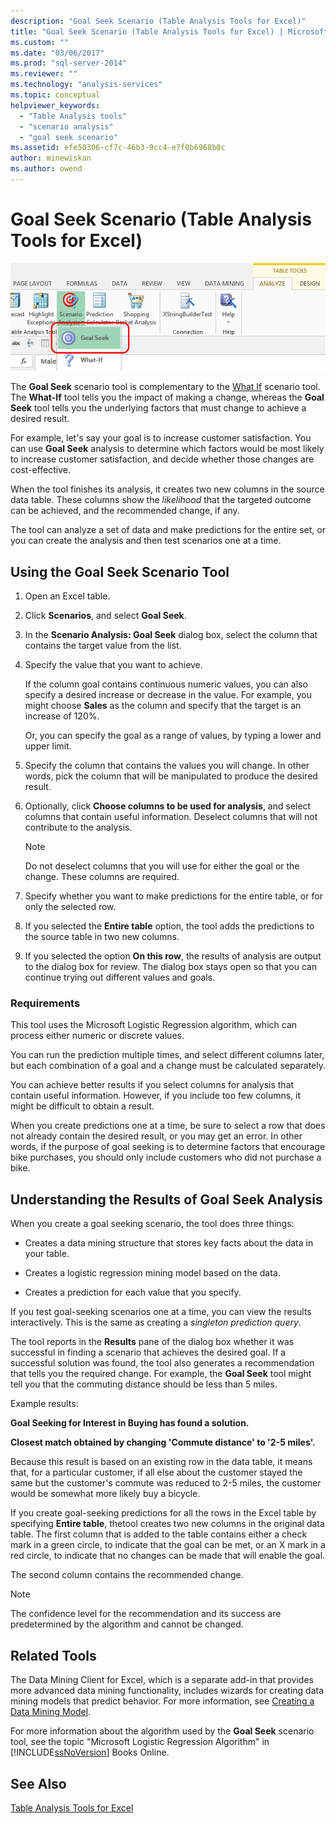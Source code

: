 ```yaml
---
description: "Goal Seek Scenario (Table Analysis Tools for Excel)"
title: "Goal Seek Scenario (Table Analysis Tools for Excel) | Microsoft Docs"
ms.custom: ""
ms.date: "03/06/2017"
ms.prod: "sql-server-2014"
ms.reviewer: ""
ms.technology: "analysis-services"
ms.topic: conceptual
helpviewer_keywords: 
  - "Table Analysis tools"
  - "scenario analysis"
  - "goal seek scenario"
ms.assetid: efe50306-cf7c-46b3-9cc4-e7f0b6968b0c
author: minewiskan
ms.author: owend
---
```

# Goal Seek Scenario (Table Analysis Tools for Excel)
  ![Goal Seek button in Table Analysis tools](media/tat-goalseek.gif "Goal Seek button in Table Analysis tools")  
  
 The **Goal Seek** scenario tool is complementary to the [What If](what-if-scenario-table-analysis-tools-for-excel.md) scenario tool. The **What-If** tool tells you the impact of making a change, whereas the **Goal Seek** tool tells you the underlying factors that must change to achieve a desired result.  
  
 For example, let's say your goal is to increase customer satisfaction. You can use **Goal Seek** analysis to determine which factors would be most likely to increase customer satisfaction, and decide whether those changes are cost-effective.  
  
 When the tool finishes its analysis, it creates two new columns in the source data table. These columns show the *likelihood* that the targeted outcome can be achieved, and the recommended change, if any.  
  
 The tool can analyze a set of data and make predictions for the entire set, or you can create the analysis and then test scenarios one at a time.  
  
## Using the Goal Seek Scenario Tool  
  
1.  Open an Excel table.  
  
2.  Click **Scenarios**, and select **Goal Seek**.  
  
3.  In the **Scenario Analysis: Goal Seek** dialog box, select the column that contains the target value from the list.  
  
4.  Specify the value that you want to achieve.  
  
     If the column goal contains continuous numeric values, you can also specify a desired increase or decrease in the value. For example, you might choose **Sales** as the column and specify that the target is an increase of 120%.  
  
     Or, you can specify the goal as a range of values, by typing a lower and upper limit.  
  
5.  Specify the column that contains the values you will change. In other words, pick the column that will be manipulated to produce the desired result.  
  
6.  Optionally, click **Choose columns to be used for analysis**, and select columns that contain useful information. Deselect columns that will not contribute to the analysis.  
  
    > [!NOTE]  
    >  Do not deselect columns that you will use for either the goal or the change. These columns are required.  
  
7.  Specify whether you want to make predictions for the entire table, or for only the selected row.  
  
8.  If you selected the **Entire table** option, the tool adds the predictions to the source table in two new columns.  
  
9. If you selected the option **On this row**, the results of analysis are output to the dialog box for review. The dialog box stays open so that you can continue trying out different values and goals.  
  
### Requirements  
 This tool uses the Microsoft Logistic Regression algorithm, which can process either numeric or discrete values.  
  
 You can run the prediction multiple times, and select different columns later, but each combination of a goal and a change must be calculated separately.  
  
 You can achieve better results if you select columns for analysis that contain useful information. However, if you include too few columns, it might be difficult to obtain a result.  
  
 When you create predictions one at a time, be sure to select a row that does not already contain the desired result, or you may get an error. In other words, if the purpose of goal seeking is to determine factors that encourage bike purchases, you should only include customers who did not purchase a bike.  
  
## Understanding the Results of Goal Seek Analysis  
 When you create a goal seeking scenario, the tool does three things:  
  
-   Creates a data mining structure that stores key facts about the data in your table.  
  
-   Creates a logistic regression mining model based on the data.  
  
-   Creates a prediction for each value that you specify.  
  
 If you test goal-seeking scenarios one at a time, you can view the results interactively. This is the same as creating a *singleton prediction query*.  
  
 The tool reports in the **Results** pane of the dialog box whether it was successful in finding a scenario that achieves the desired goal. If a successful solution was found, the tool also generates a recommendation that tells you the required change. For example, the **Goal Seek** tool might tell you that the commuting distance should be less than 5 miles.  
  
 Example results:  
  
 **Goal Seeking for Interest in Buying has found a solution.**  
  
 **Closest match obtained by changing 'Commute distance' to '2-5 miles'.**  
  
 Because this result is based on an existing row in the data table, it means that, for a particular customer, if all else about the customer stayed the same but the customer's commute was reduced to 2-5 miles, the customer would be somewhat more likely buy a bicycle.  
  
 If you create goal-seeking predictions for all the rows in the Excel table by specifying **Entire table**, thetool creates two new columns in the original data table. The first column that is added to the table contains either a check mark in a green circle, to indicate that the goal can be met, or an X mark in a red circle, to indicate that no changes can be made that will enable the goal.  
  
 The second column contains the recommended change.  
  
> [!NOTE]  
>  The confidence level for the recommendation and its success are predetermined by the algorithm and cannot be changed.  
  
## Related Tools  
 The Data Mining Client for Excel, which is a separate add-in that provides more advanced data mining functionality, includes wizards for creating data mining models that predict behavior. For more information, see [Creating a Data Mining Model](creating-a-data-mining-model.md).  
  
 For more information about the algorithm used by the **Goal Seek** scenario tool, see the topic "Microsoft Logistic Regression Algorithm" in [!INCLUDE[ssNoVersion](../includes/ssnoversion-md.md)] Books Online.  
  
## See Also  
 [Table Analysis Tools for Excel](table-analysis-tools-for-excel.md)  
  
  
